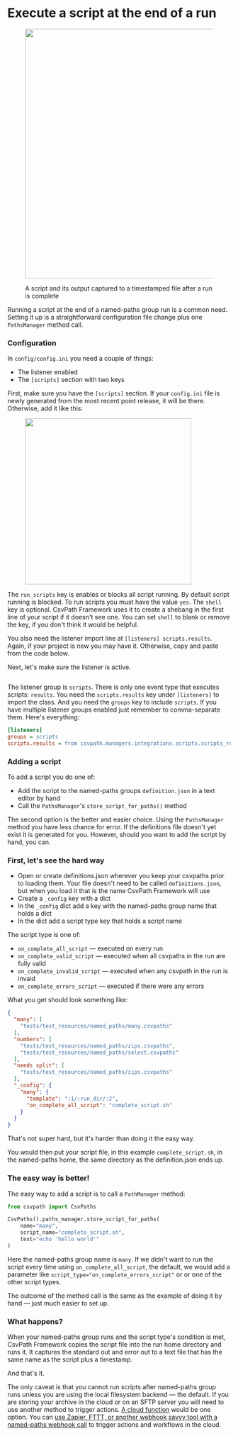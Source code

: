 # Execute a script at the end of a run

<figure><img src="../../.gitbook/assets/Screenshot 2025-03-31 at 6.51.04 PM.png" alt="" width="563"><figcaption><p>A script and its output captured to a timestamped file after a run is complete</p></figcaption></figure>

Running a script at the end of a named-paths group run is a common need. Setting it up is a straightforward configuration file change plus one `PathsManager` method call.

### Configuration

In `config/config.ini` you need a couple of things:&#x20;

* The listener enabled
* The `[scripts]` section with two keys

First, make sure you have the `[scripts]` section. If your `config.ini` file is newly generated from the most recent point release, it will be there. Otherwise, add it like this:

<figure><img src="../../.gitbook/assets/Screenshot 2025-03-31 at 6.54.42 PM.png" alt="" width="375"><figcaption></figcaption></figure>

The `run_scripts` key is enables or blocks all script running. By default script running is blocked. To run scripts you must have the value `yes`. The `shell` key is optional. CsvPath Framework uses it to create a shebang in the first line of your script if it doesn't see one. You can set `shell` to blank or remove the key, if you don't think it would be helpful.

You also need the listener import line at `[listeners] scripts.results`. Again, if your project is new you may have it. Otherwise, copy and paste from the code below.

Next, let's make sure the listener is active.&#x20;

<figure><img src="../../.gitbook/assets/Screenshot 2025-03-31 at 6.59.56 PM.png" alt=""><figcaption></figcaption></figure>

The listener group is `scripts`. There is only one event type that executes scripts: `results`. You need the `scripts.results` key under `[listeners]` to import the class. And you need the `groups` key to include `scripts`. If you have multiple listener groups enabled just remember to comma-separate them.  Here's everything:&#x20;

```ini
[listeners]
groups = scripts
scripts.results = from csvpath.managers.integrations.scripts.scripts_results_listener import ScriptsResultsListener
```

### Adding a script

To add a script you do one of:&#x20;

* Add the script to the named-paths groups `definition.json` in a text editor by hand
* Call the `PathsManager`'s `store_script_for_paths()` method

The second option is the better and easier choice. Using the `PathsManager` method you have less chance for error. If the definitions file doesn't yet exist it is generated for you. However, should you want to add the script by hand, you can.

### First, let's see the hard way&#x20;

* Open or create definitions.json wherever you keep your csvpaths prior to loading them. Your file doesn't need to be called `definitions.json`, but when you load it that is the name CsvPath Framework will use
* Create a `_config` key with a dict
* In the `_config` dict add a key with the named-paths group name that holds a dict
* In the dict add a script type key that holds a script name

The script type is one of:&#x20;

* `on_complete_all_script` — executed on every run
* `on_complete_valid_script` — executed when all csvpaths in the run are fully valid
* `on_complete_invalid_script` — executed when any csvpath in the run is invaid
* `on_complete_errors_script` — executed if there were any errors

What you get should look something like:&#x20;

```json
{
  "many": [
    "tests/test_resources/named_paths/many.csvpaths"
  ],
  "numbers": [
    "tests/test_resources/named_paths/zips.csvpaths",
    "tests/test_resources/named_paths/select.csvpaths"
  ],
  "needs split": [
    "tests/test_resources/named_paths/zips.csvpaths"
  ],
  "_config": {
    "many": {
      "template": ":1/:run_dir/:2",
      "on_complete_all_script": "complete_script.sh"
    }
  }
}
```

That's not super hard, but it's harder than doing it the easy way.&#x20;

You would then put your script file, in this example `complete_script.sh`, in the named-paths home, the same directory as the definition.json ends up.

### The easy way is better!

The easy way to add a script is to call a `PathManager` method:&#x20;

```python
from csvpath import CsvPaths

CsvPaths().paths_manager.store_script_for_paths(
    name="many", 
    script_name="complete_script.sh", 
    text="echo 'hello world'"
)
```

Here the named-paths group name is `many`. If we didn't want to run the script every time using `on_complete_all_script`, the default, we would add a parameter like `script_type="on_complete_errors_script"` or or one of the other script types.&#x20;

The outcome of the method call is the same as the example of doing it by hand — just much easier to set up.

### What happens?

When your named-paths group runs and the script type's condition is met, CsvPath Framework copies the script file into the run home directory and runs it. It captures the standard out and error out to a text file that has the same name as the script plus a timestamp.

And that's it.&#x20;

The only caveat is that you cannot run scripts after named-paths group runs unless you are using the local filesystem backend — the default. If you are storing your archive in the cloud or on an SFTP server you will need to use another method to trigger actions. [A cloud function](csvpath-in-aws-lambda.md) would be one option. You can [use Zapier, FTTT, or another webhook savvy tool with a named-paths webhook call](call-a-webhook-at-the-end-of-a-run.md) to trigger actions and workflows in the cloud.

